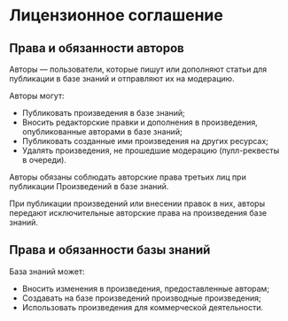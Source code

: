 # Лицензионное соглашение

## Права и обязанности авторов

Авторы — пользователи, которые пишут или дополняют статьи для публикации в базе знаний и отправляют их на модерацию.

Авторы могут:
  * Публиковать произведения в базе знаний;
  * Вносить редакторские правки и дополнения в произведения, опубликованные авторами в базе знаний;
  * Публиковать созданные ими произведения на других ресурсах;
  * Удалять произведения, не прошедшие модерацию (пулл-реквесты в очереди).

Авторы обязаны соблюдать авторские права третьих лиц при публикации Произведений в базе знаний.

При публикации произведений или внесении правок в них, авторы передают исключительные авторские права на произведения базе знаний.

## Права и обязанности базы знаний

База знаний может:
  * Вносить изменения в произведения, предоставленные авторам;
  * Создавать на базе произведений производные произведения;
  * Использовать произведения для коммерческой деятельности.
